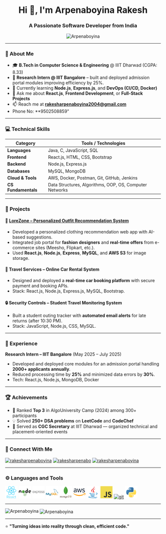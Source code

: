 <h1 align="center">Hi 👋, I'm Arpenaboyina Rakesh</h1>
<h3 align="center">A Passionate Software Developer from India</h3>

<p align="center">
  <img src="https://komarev.com/ghpvc/?username=Arpenaboyina&label=Profile%20views&color=0e75b6&style=flat" alt="Arpenaboyina" />
</p>

---

### 🌟 About Me
- 🎓 **B.Tech in Computer Science & Engineering** @ IIIT Dharwad (CGPA: 8.33)  
- 💼 **Research Intern @ IIIT Bangalore** – built and deployed admission portal modules improving efficiency by 25%.
- 🌱 Currently learning **Node.js**, **Express.js**, and **DevOps (CI/CD, Docker)**
- 💬 Ask me about **React.js**, **Frontend Development**, or **Full-Stack Projects**
- 📫 Reach me at **rakesharpenaboyina2004@gmail.com**
- Phone No: **9502508859"

---

### 💻 Technical Skills

| Category | Tools / Technologies |
|-----------|----------------------|
| **Languages** | Java, C, JavaScript, SQL |
| **Frontend** | React.js, HTML, CSS, Bootstrap |
| **Backend** | Node.js, Express.js |
| **Databases** | MySQL, MongoDB |
| **Cloud & Tools** | AWS, Docker, Postman, Git, GitHub, Jenkins |
| **CS Fundamentals** | Data Structures, Algorithms, OOP, OS, Computer Networks |

---

### 🚀 Projects

#### 🧥 [LoreZone – Personalized Outfit Recommendation System](https://github.com/Arpenaboyina/LoreZone)
- Developed a personalized clothing recommendation web app with AI-based suggestions.
- Integrated job portal for **fashion designers** and **real-time offers** from e-commerce sites (Meesho, Flipkart, etc.).
- Used **React.js**, **Node.js**, **Express**, **MySQL**, and **AWS S3** for image storage.

#### 🧳 Travel Services – Online Car Rental System
- Designed and deployed a **real-time car booking platform** with secure payment and booking APIs.
- Stack: React.js, Node.js, Express.js, MySQL, Bootstrap.

#### 🔒 Security Controls – Student Travel Monitoring System
- Built a student outing tracker with **automated email alerts** for late returns (after 10:30 PM).
- Stack: JavaScript, Node.js, CSS, MySQL.

---

### 💼 Experience

**Research Intern – IIIT Bangalore** (May 2025 – July 2025)  
- Developed and deployed core modules for an admission portal handling **2000+ applicants annually**.  
- Reduced processing time by **25%** and minimized data errors by **30%**.  
- Tech: React.js, Node.js, MongoDB, Docker

---

### 🏆 Achievements
- 🥇 Ranked **Top 3** in AlgoUniversity Camp (2024) among 300+ participants  
- 💡 Solved **250+ DSA problems** on **LeetCode** and **CodeChef**  
- 👔 Served as **CGC Secretary** at IIIT Dharwad — organized technical and placement-oriented events  

---

### 🤝 Connect With Me

<p align="left">
<a href="https://www.linkedin.com/in/rakesharpenaboyina/" target="_blank"><img align="center" src="https://raw.githubusercontent.com/rahuldkjain/github-profile-readme-generator/master/src/images/icons/Social/linked-in-alt.svg" alt="rakesharpenaboyina" height="30" width="40" /></a>
<a href="https://www.codechef.com/users/rakesharpenabo" target="_blank"><img align="center" src="https://cdn.jsdelivr.net/npm/simple-icons@3.1.0/icons/codechef.svg" alt="rakesharpenabo" height="30" width="40" /></a>
<a href="https://leetcode.com/rakesharpenaboyina/" target="_blank"><img align="center" src="https://raw.githubusercontent.com/rahuldkjain/github-profile-readme-generator/master/src/images/icons/Social/leet-code.svg" alt="rakesharpenaboyina" height="30" width="40" /></a>
</p>

---

### ⚙️ Languages and Tools
<p align="left">
<a href="https://reactjs.org/" target="_blank"><img src="https://raw.githubusercontent.com/devicons/devicon/master/icons/react/react-original-wordmark.svg" alt="react" width="40" height="40"/></a>
<a href="https://nodejs.org" target="_blank"><img src="https://raw.githubusercontent.com/devicons/devicon/master/icons/nodejs/nodejs-original-wordmark.svg" alt="nodejs" width="40" height="40"/></a>
<a href="https://expressjs.com" target="_blank"><img src="https://raw.githubusercontent.com/devicons/devicon/master/icons/express/express-original-wordmark.svg" alt="express" width="40" height="40"/></a>
<a href="https://www.mysql.com/" target="_blank"><img src="https://raw.githubusercontent.com/devicons/devicon/master/icons/mysql/mysql-original-wordmark.svg" alt="mysql" width="40" height="40"/></a>
<a href="https://www.mongodb.com/" target="_blank"><img src="https://raw.githubusercontent.com/devicons/devicon/master/icons/mongodb/mongodb-original-wordmark.svg" alt="mongodb" width="40" height="40"/></a>
<a href="https://aws.amazon.com" target="_blank"><img src="https://raw.githubusercontent.com/devicons/devicon/master/icons/amazonwebservices/amazonwebservices-original-wordmark.svg" alt="aws" width="40" height="40"/></a>
<a href="https://www.java.com" target="_blank"><img src="https://raw.githubusercontent.com/devicons/devicon/master/icons/java/java-original.svg" alt="java" width="40" height="40"/></a>
<a href="https://developer.mozilla.org/en-US/docs/Web/JavaScript" target="_blank"><img src="https://raw.githubusercontent.com/devicons/devicon/master/icons/javascript/javascript-original.svg" alt="javascript" width="40" height="40"/></a>
<a href="https://git-scm.com/" target="_blank"><img src="https://www.vectorlogo.zone/logos/git-scm/git-scm-icon.svg" alt="git" width="40" height="40"/></a>
<a href="https://www.python.org" target="_blank"><img src="https://raw.githubusercontent.com/devicons/devicon/master/icons/python/python-original.svg" alt="python" width="40" height="40"/></a>
</p>

---

<p><img align="left" src="https://github-readme-stats.vercel.app/api/top-langs?username=Arpenaboyina&show_icons=true&locale=en&layout=compact" alt="Arpenaboyina" /></p>
<p>&nbsp;<img align="center" src="https://github-readme-stats.vercel.app/api?username=Arpenaboyina&show_icons=true&locale=en" alt="Arpenaboyina" /></p>

---

⭐ **"Turning ideas into reality through clean, efficient code."**
